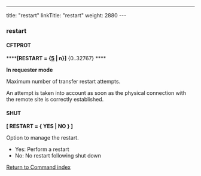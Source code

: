 ---
title: "restart"
linkTitle: "restart"
weight: 2880
--- <span id="restart"></span>

### restart

#### CFTPROT

******[RESTART =
{<u>5</u> &#124; n}]** {0..32767} ****

****In requester mode****

Maximum number of transfer restart attempts.

An attempt is taken into account as soon as the physical connection
with the remote site is correctly established.

#### SHUT

****[ RESTART = { YES &#124; NO } ]****

Option to manage the restart.

- Yes: Perform a restart
- No: No restart following shut down

[Return to Command index](../../)

